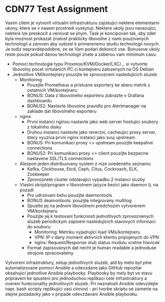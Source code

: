 # CDN77 Test Assignment

Vasim cilem je vytvorit virtualni infrastrukturu zajistujici nektere elementarni ukony, ktere se v nasem prostredi vyskytuji. Nektere ukoly jsou navazujici, nektere lze preskocit a venovat se jinym. Task je koncipovan tak, aby zdet byla moznost prokazat znalost prakticky libovolne z nami pouzivanych technologii a zaroven aby vybizel k primerenemu studiu technologii novych. Je tudiz nepravdepodobne, ze se Vam podari dokoncit vse. Bonusove ukoly reste pouze pokud danou technologii znate a zaberou vam minimum casu.

- Pomoci technologie typu Proxmox/KVM/Docker/LXC/… si vytvorte libovolny pocet virtulanich PC ci kontejneru zalozenych na OS Debian
- Jednotlive VM/kontejnery pouzijte ke zprovozneni nasledujicich sluzeb
  - Monitoring
    - Pouzijte Prometheus a prislusne exportery ke sberu metrik z ostatnich VM/kontejneru
    - BONUS: Data z libovolneho exporteru zobrazte v Grafana dashboardu
    - BONUS2: Nastavte libovolne pravidlo pro Alertmanager na zaklade dat libovolneho exporteru
  - nginx
    - Prvni instanci nginxu nastavte jako web server hostujici soubory z lokalniho disku
    - Druhou instanci nastavte jako reverzni, cacheujici proxy server, ktery vyuziva prvni nginx instanci jako svuj upstream
    - BONUS: Pri komunikaci proxy <> upstream pouzijte keepalive connections
    - BONUS2: Pri komunikaci proxy <> client pouzijte bezpecne nastavene SSL/TLS connections
  - Alespon jeden distribuovany system z nize uvedeneho seznamu
    - Kafka, Clickhouse, Etcd, Ceph, Citus, Cockroach, ELK, Zookeeper
    - Zprovoznete cluster odolavajici vypadku 2 instanci sluzby
  - Vlastni skript/program v libovolnem jazyce bezici jako daemon tj. na pozadi
    - Pro udrzovani behu pouzijte daemontools
    - BONUS deamontools: pouzijte integrovany multilog
    - Spustte jej na jednom libovolnem predchozim vytvorenem VM/kontejneru
    - Pouzijte jej k testovani funkcnosti jednotlivych zprovoznenych sluzeb periodickym zapisem nasledujicich stavovych informaci do souboru
      - Monitoring: Metriku vyjadrujici load VMs/kontejneru
      - VPN: IP v dany moment aktivnich klientu pripojenych do VPN
      - nginx: Request/Response stub status modulu vcetne hlavicek
    - Format zapisovanych dat necht je human readable a jednoduse strojove zpracovatelny

Vytvoreni infrastruktury, setup jednotlivych sluzeb, atd by melo byt plne automatizovane pomoci Ansible a odevzdane jako GitHub repozitar obsahujici jednotlive Ansible playbooky. Playbooky by mely byt ve stavu pripravem ke spusteni pro jednoduchou replikaci cele infrastruktury a overeni funkcionality jednotlivych sluzeb. Pri neznalosti Ansible odevzdejte napr. bash scripty replikujici vasi cinnost - pri tvorbe skriptu se zamerte na stejne pozadavky jako v pripade odevzdavani Ansible playbooku.
